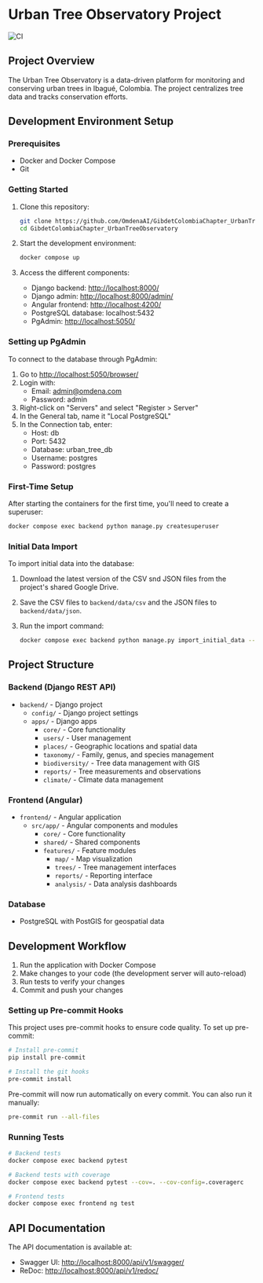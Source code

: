 # Urban Tree Observatory Project

![CI](https://github.com/OmdenaAI/GibdetColombiaChapter_UrbanTreeObservatory/workflows/CI/badge.svg)

## Project Overview

The Urban Tree Observatory is a data-driven platform for monitoring and conserving urban trees in Ibagué, Colombia. The project centralizes tree data and tracks conservation efforts.

## Development Environment Setup

### Prerequisites

- Docker and Docker Compose
- Git

### Getting Started

1. Clone this repository:

   ```bash
   git clone https://github.com/OmdenaAI/GibdetColombiaChapter_UrbanTreeObservatory
   cd GibdetColombiaChapter_UrbanTreeObservatory
   ```

2. Start the development environment:

   ```bash
   docker compose up
   ```

3. Access the different components:
   - Django backend: <http://localhost:8000/>
   - Django admin: <http://localhost:8000/admin/>
   - Angular frontend: <http://localhost:4200/>
   - PostgreSQL database: localhost:5432
   - PgAdmin: <http://localhost:5050/>

### Setting up PgAdmin

To connect to the database through PgAdmin:

1. Go to <http://localhost:5050/browser/>
2. Login with:
   - Email: <admin@omdena.com>
   - Password: admin
3. Right-click on "Servers" and select "Register > Server"
4. In the General tab, name it "Local PostgreSQL"
5. In the Connection tab, enter:
   - Host: db
   - Port: 5432
   - Database: urban_tree_db
   - Username: postgres
   - Password: postgres

### First-Time Setup

After starting the containers for the first time, you'll need to create a superuser:

```bash
docker compose exec backend python manage.py createsuperuser
```

### Initial Data Import

To import initial data into the database:

1. Download the latest version of the CSV snd JSON files from the project's shared Google Drive.
2. Save the CSV files to `backend/data/csv` and the JSON files to `backend/data/json`.
3. Run the import command:

   ```bash
   docker compose exec backend python manage.py import_initial_data --local-dir=data
   ```

## Project Structure

### Backend (Django REST API)

- `backend/` - Django project
  - `config/` - Django project settings
  - `apps/` - Django apps
    - `core/` - Core functionality
    - `users/` - User management
    - `places/` - Geographic locations and spatial data
    - `taxonomy/` - Family, genus, and species management
    - `biodiversity/` - Tree data management with GIS
    - `reports/` - Tree measurements and observations
    - `climate/` - Climate data management

### Frontend (Angular)

- `frontend/` - Angular application
  - `src/app/` - Angular components and modules
    - `core/` - Core functionality
    - `shared/` - Shared components
    - `features/` - Feature modules
      - `map/` - Map visualization
      - `trees/` - Tree management interfaces
      - `reports/` - Reporting interface
      - `analysis/` - Data analysis dashboards

### Database

- PostgreSQL with PostGIS for geospatial data

## Development Workflow

1. Run the application with Docker Compose
2. Make changes to your code (the development server will auto-reload)
3. Run tests to verify your changes
4. Commit and push your changes

### Setting up Pre-commit Hooks

This project uses pre-commit hooks to ensure code quality. To set up pre-commit:

```bash
# Install pre-commit
pip install pre-commit

# Install the git hooks
pre-commit install
```

Pre-commit will now run automatically on every commit. You can also run it manually:

```bash
pre-commit run --all-files
```

### Running Tests

```bash
# Backend tests
docker compose exec backend pytest

# Backend tests with coverage
docker compose exec backend pytest --cov=. --cov-config=.coveragerc

# Frontend tests
docker compose exec frontend ng test
```

## API Documentation

The API documentation is available at:

- Swagger UI: <http://localhost:8000/api/v1/swagger/>
- ReDoc: <http://localhost:8000/api/v1/redoc/>
